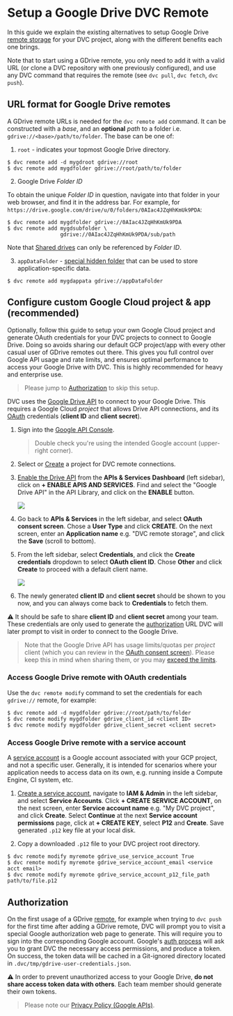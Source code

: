 # Setup a Google Drive DVC Remote

In this guide we explain the existing alternatives to setup Google Drive
[remote storage](/doc/command-reference/remote) for your <abbr>DVC
project</abbr>, along with the different benefits each one brings.

Note that to start using a GDrive remote, you only need to add it with a valid
URL (or clone a <abbr>DVC repository</abbr> with one previously configured), and
use any DVC command that requires the remote (see `dvc pull`, `dvc fetch`,
`dvc push`).

## URL format for Google Drive remotes

A GDrive remote URLs is needed for the `dvc remote add` command. It can be
constructed with a _base_, and an **optional** _path_ to a folder i.e.
`gdrive://<base>/path/to/folder`. The base can be one of:

1. `root` - indicates your topmost Google Drive directory.

```dvc
$ dvc remote add -d mygdroot gdrive://root
$ dvc remote add mygdfolder gdrive://root/path/to/folder
```

2. Google Drive _Folder ID_

To obtain the unique _Folder ID_ in question, navigate into that folder in your
web browser, and find it in the address bar. For example, for
`https://drive.google.com/drive/u/0/folders/0AIac4JZqHhKmUk9PDA`:

```dvc
$ dvc remote add mygdfolder gdrive://0AIac4JZqHhKmUk9PDA
$ dvc remote add mygdsubfolder \
                 gdrive://0AIac4JZqHhKmUk9PDA/sub/path
```

Note that
[Shared drives](https://developers.google.com/drive/api/v2/about-shareddrives)
can only be referenced by _Folder ID_.

3. `appDataFolder` -
   [special hidden folder](https://developers.google.com/drive/api/v2/appdata)
   that can be used to store application-specific data.

```dvc
$ dvc remote add mygdappata gdrive://appDataFolder
```

## Configure custom Google Cloud project & app (recommended)

Optionally, follow this guide to setup your own Google Cloud project and
generate OAuth credentials for your <abbr>DVC projects<abbr> to connect to
Google Drive. Doing so avoids sharing our default GCP project/app with every
other casual user of GDrive remotes out there. This gives you full control over
Google API usage and rate limits, and ensures optimal performance to access your
Google Drive with DVC. This is highly recommended for heavy and enterprise use.

> Please jump to [Authorization](#authorization) to skip this setup.

DVC uses the [Google Drive API](https://developers.google.com/drive) to connect
to your Google Drive. This requires a Google Cloud _project_ that allows Drive
API connections, and its
[OAuth](https://developers.google.com/identity/protocols/OAuth2) credentials
(**client ID** and **client secret**).

1. Sign into the [Google API Console](https://console.developers.google.com).

   > Double check you're using the intended Google account (upper-right corner).

2. Select or
   [Create](https://cloud.google.com/resource-manager/docs/creating-managing-projects#creating_a_project)
   a project for DVC remote connections.

3. [Enable the Drive API](https://developers.google.com/drive/api/v2/about-sdk)
   from the **APIs & Services** **Dashboard** (left sidebar), click on **+
   ENABLE APIS AND SERVICES**. Find and select the "Google Drive API" in the API
   Library, and click on the **ENABLE** button.

   ![](/img/gdrive-enable-apis-and-services.png)

4. Go back to **APIs & Services** in the left sidebar, and select **OAuth
   consent screen**. Chose a **User Type** and click **CREATE**. On the next
   screen, enter an **Application name** e.g. "DVC remote storage", and click
   the **Save** (scroll to bottom).

5. From the left sidebar, select **Credentials**, and click the **Create
   credentials** dropdown to select **OAuth client ID**. Chose **Other** and
   click **Create** to proceed with a default client name.

   ![](/img/gdrive-create-credentials.png)

6. The newly generated **client ID** and **client secret** should be shown to
   you now, and you can always come back to **Credentials** to fetch them.

⚠️ It should be safe to share **client ID** and **client secret** among your
team. These credentials are only used to generate the
[authorization](#authorization) URL DVC will later prompt to visit in order to
connect to the Google Drive.

> Note that the Google Drive API has usage limits/quotas per _project_ client
> (which you can review in the
> [OAuth consent screen](https://console.developers.google.com/apis/credentials/consent)).
> Please keep this in mind when sharing them, or you may
> [exceed the limits](https://developers.google.com/drive/api/v2/handle-errors?hl=ro#resolve_a_403_error_usage_limit_exceeded).

### Access Google Drive remote with OAuth credentials

Use the `dvc remote modify` command to set the credentials for each `gdrive://`
remote, for example:

```dvc
$ dvc remote add -d mygdfolder gdrive://root/path/to/folder
$ dvc remote modify mygdfolder gdrive_client_id <client ID>
$ dvc remote modify mygdfolder gdrive_client_secret <client secret>
```

### Access Google Drive remote with a service account

A [service account](https://cloud.google.com/iam/docs/service-accounts) is a
Google account associated with your GCP project, and not a specific user.
Generally, it is intended for scenarios where your application needs to access
data on its own, e.g. running inside a Compute Engine, CI system, etc.

1. [Create a service account](https://cloud.google.com/docs/authentication/getting-started#creating_a_service_account),
   navigate to **IAM & Admin** in the left sidebar, and select **Service
   Accounts**. Click **+ CREATE SERVICE ACCOUNT**, on the next screen, enter
   **Service account name** e.g. "My DVC project", and click **Create**. Select
   **Continue** at the next **Service account permissions** page, click at **+
   CREATE KEY**, select **P12** and **Create**. Save generated `.p12` key file
   at your local disk.

1. Copy a downloaded `.p12` file to your DVC project root directory.

```dvc
$ dvc remote modify myremote gdrive_use_service_account True
$ dvc remote modify myremote gdrive_service_account_email <service acct email>
$ dvc remote modify myremote gdrive_service_account_p12_file_path path/to/file.p12
```

## Authorization

On the first usage of a GDrive [remote](/doc/command-reference/remote), for
example when trying to `dvc push` for the first time after adding a GDrive
remote, DVC will prompt you to visit a special Google authorization web page to
generate. This will require you to sign into the corresponding Google account.
Google's [auth process](https://developers.google.com/drive/api/v2/about-auth)
will ask you to grant DVC the necessary access permissions, and produce a token.
On success, the token data will be cached in a Git-ignored directory located in
`.dvc/tmp/gdrive-user-credentials.json`.

⚠️ In order to prevent unauthorized access to your Google Drive, **do not share
access token data with others**. Each team member should generate their own
tokens.

> Please note our [Privacy Policy (Google APIs)](/doc/user-guide/privacy).
